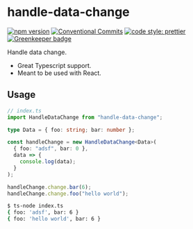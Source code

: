 # handle-data-change

[![npm version](https://img.shields.io/npm/v/handle-data-change.svg)](https://www.npmjs.com/package/handle-data-change)
[![Conventional Commits](https://img.shields.io/badge/Conventional%20Commits-1.0.0-yellow.svg)](https://conventionalcommits.org)
[![code style: prettier](https://img.shields.io/badge/code_style-prettier-ff69b4.svg?style=flat-square)](https://github.com/prettier/prettier)
[![Greenkeeper badge](https://badges.greenkeeper.io/LeDDGroup/handle-data-change.svg)](https://greenkeeper.io/)

Handle data change.

- Great Typescript support.
- Meant to be used with React.

## Usage

```ts
// index.ts
import HandleDataChange from "handle-data-change";

type Data = { foo: string; bar: number };

const handleChange = new HandleDataChange<Data>(
  { foo: "adsf", bar: 0 },
  data => {
    console.log(data);
  }
);

handleChange.change.bar(6);
handleChange.change.foo("hello world");
```

```sh
$ ts-node index.ts
{ foo: 'adsf', bar: 6 }
{ foo: 'hello world', bar: 6 }
```
